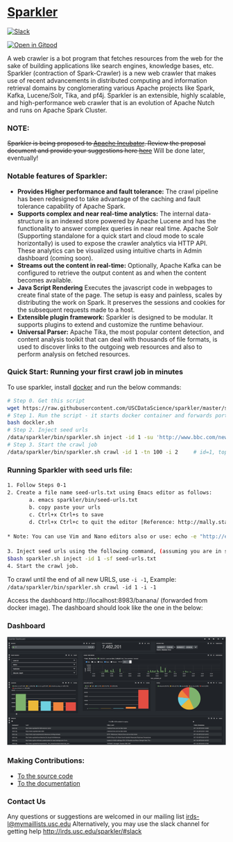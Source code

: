# [Sparkler](http://irds.usc.edu/sparkler/)

[![Slack](https://img.shields.io/badge/slack-@uscdatascience/sparkler-red.svg?logo=slack)](https://uscdatascience.slack.com/messages/sparkler/)

[![Open in Gitpod](https://gitpod.io/button/open-in-gitpod.svg)](https://gitpod.io/#https://github.com/USCDataScience/sparkler)

A web crawler is a bot program that fetches resources from the web for the sake of building applications like search engines, knowledge bases, etc. Sparkler (contraction of Spark-Crawler) is a new web crawler that makes use of recent advancements in distributed computing and information retrieval domains by conglomerating various Apache projects like Spark, Kafka, Lucene/Solr, Tika, and pf4j. Sparkler is an extensible, highly scalable, and high-performance web crawler that is an evolution of Apache Nutch and runs on Apache Spark Cluster.

### NOTE:
~~Sparkler is being proposed to [Apache Incubator](http://incubator.apache.org/). Review the proposal document and provide your suggestions here [here](https://docs.google.com/document/d/1SU0YESlY5JViA9ezCSPr_SSF9e9VuvyFRICupGlfUKs/edit?usp=sharing)~~ Will be done later, eventually!

### Notable features of Sparkler:

* **Provides Higher performance and fault tolerance:** The crawl pipeline has been redesigned to take advantage of the caching and fault tolerance capability of Apache Spark.
* **Supports complex and near real-time analytics:** The internal data-structure is an indexed store powered by Apache Lucene and has the functionality to answer complex queries in near real time. Apache Solr (Supporting standalone for a quick start and cloud mode to scale horizontally) is used to expose the crawler analytics via HTTP API. These analytics can be visualized using intuitive charts in Admin dashboard (coming soon).
* **Streams out the content in real-time:** Optionally, Apache Kafka can be configured to retrieve the output content as and when the content becomes available.
* **Java Script Rendering** Executes the javascript code in webpages to create final state of the page. The setup is easy and painless, scales by distributing the work on Spark. It preserves the sessions and cookies for the subsequent requests made to a host.
* **Extensible plugin framework:** Sparkler is designed to be modular. It supports plugins to extend and customize the runtime behaviour.  
* **Universal Parser:** Apache Tika, the most popular content detection, and content analysis toolkit that can deal with thousands of file formats, is used to discover links to the outgoing web resources and also to perform analysis on fetched resources.

### Quick Start: Running your first crawl job in minutes
To use sparkler, install [docker](https://www.docker.com/community-edition#/download) and run the below commands:

```bash
# Step 0. Get this script
wget https://raw.githubusercontent.com/USCDataScience/sparkler/master/sparkler-core/bin/dockler.sh
# Step 1. Run the script - it starts docker container and forwards ports to host
bash dockler.sh 
# Step 2. Inject seed urls
/data/sparkler/bin/sparkler.sh inject -id 1 -su 'http://www.bbc.com/news'
# Step 3. Start the crawl job
/data/sparkler/bin/sparkler.sh crawl -id 1 -tn 100 -i 2     # id=1, top 100 URLs, do -i=2 iterations
```
### Running Sparkler with seed urls file: 
```bash
1. Follow Steps 0-1
2. Create a file name seed-urls.txt using Emacs editor as follows:     
       a. emacs sparkler/bin/seed-urls.txt 
       b. copy paste your urls 
       c. Ctrl+x Ctrl+s to save  
       d. Ctrl+x Ctrl+c to quit the editor [Reference: http://mally.stanford.edu/~sr/computing/emacs.html]

* Note: You can use Vim and Nano editors also or use: echo -e "http://example1.com\nhttp://example2.com" >> seedfile.txt command.

3. Inject seed urls using the following command, (assuming you are in sparkler/bin directory) 
$bash sparkler.sh inject -id 1 -sf seed-urls.txt
4. Start the crawl job.
```
To crawl until the end of all new URLS, use `-i -1`, Example: `/data/sparkler/bin/sparkler.sh crawl -id 1 -i -1`

Access the dashboard http://localhost:8983/banana/  (forwarded from docker image). 
The dashboard should look like the one in the below:

### Dashboard
![](docs/Sparkler-Dashboard.png)

### Making Contributions:
 - [To the source code](http://irds.usc.edu/sparkler/dev/development-environment-setup.html#contributing-source)
 - [To the documentation](http://irds.usc.edu/sparkler/dev/contributing-to-docs.html)

### Contact Us

Any questions or suggestions are welcomed in our mailing list [irds-l@mymaillists.usc.edu](mailto:irds-l@mymaillists.usc.edu)
Alternatively, you may use the slack channel for getting help http://irds.usc.edu/sparkler/#slack
